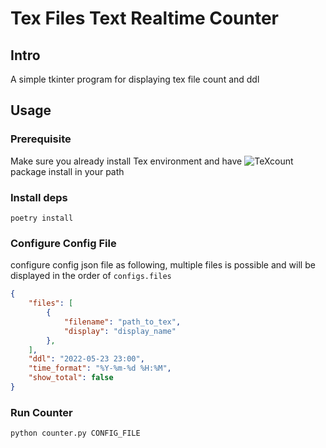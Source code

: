 # Tex Files Text Realtime Counter
## Intro
A simple tkinter program for displaying tex file count and ddl
## Usage
### Prerequisite
Make sure you already install Tex environment and have ![TeXcount](https://app.uio.no/ifi/texcount/) package install in your path
### Install deps
```shell
poetry install
```
### Configure Config File
configure config json file as following, multiple files is possible and will be displayed in the order of `configs.files`
```json
{
    "files": [
        {
            "filename": "path_to_tex",
            "display": "display_name"
        },
    ],
    "ddl": "2022-05-23 23:00",
    "time_format": "%Y-%m-%d %H:%M",
    "show_total": false
}
```
### Run Counter
```shell
python counter.py CONFIG_FILE
```